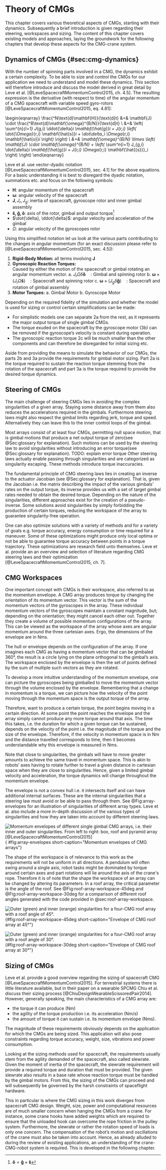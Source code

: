 
# Theory of CMGs

This chapter covers various theoretical aspects of CMGs, starting with their dynamics.
Subsequently a brief introduction is given regarding their steering, workspaces and sizing.
The content of this chapter covers existing models and approaches, laying the groundwork for the following chapters that develop these aspects for the CMG-crane system.

## Dynamics of CMGs {#sec:cmg-dynamics}

With the number of spinning parts involved in a CMG, the dynamics exhibit a certain complexity.
To be able to size and control the CMGs for our application we need to understand and model these dynamics.
This section will therefore introduce and discuss the model derived in great detail by Leve et al. [@LeveSpacecraftMomentumControl2015, ch. 4.5].
The resulting expression is the derivative (with respect to time) of the angular momentum of a CMG spacecraft with variable speed gyro-rotors [@LeveSpacecraftMomentumControl2015, eq. 4.81]:

\begin{eqnarray}
\frac{^N\text{d}\mathbf{H}}{\text{d}t} &=&
\mathbf{J} \cdot
\frac{^B\text{d}\mathbf{\omega}^{B/N}}{\text{d}t} \\
&+&
\left(
\sum^{n}_{i=1} J_{g,i} \ddot{\delta}_i \mathbf{\hat{g}}_i +
J_{r,i}
 \left(
  \dot{\Omega}_{r,i}
  \mathbf{\hat{s}}_i +
  \dot\delta_i \Omega_{r,i} \mathbf{\hat{o}}_i
 \right)
\right) \\
&+&
\mathbf{\omega}^{B/N} \times
\left(
\mathbf{J} \cdot
\mathbf{\omega}^{B/N} +
 \left(
 \sum^n_{i=1} J_{g,i} \dot{\delta}_i \mathbf{\hat{g}}_i +
 J_{r,i} \Omega_{r,i} \mathbf{\hat{{s}}}_i
 \right)
\right)
\end{eqnarray}

Leve et al. use vector-dyadic notation [@LeveSpacecraftMomentumControl2015, sec. 4.1] for the above equations.
For a basic understanding it is best to disregard the dyadic notation, summations etc. and focus on the following symbols:

- $\mathbf{H}$: angular momentum of the spacecraft
- $\mathbf{\omega}$: angular velocity of the spacecraft
- $\mathbf{J}, J_r, J_g$: inertia of spacecraft, gyroscope rotor and inner gimbal assembly
- $\mathbf{\hat{s}, \hat{g}, \hat{o}}$: axis of the rotor, gimbal and output torque[^outputtorque]
- $\dot{\delta}, \ddot{\delta}$: angular velocity and acceleration of the gimbal
- $\Omega$: angular velocity of the gyroscopes rotor

[^outputtorque]: $\mathbf{\hat{o}} = \mathbf{\hat{g}} \times \mathbf{\hat{s}}$

Using this simplified notation let us look at the various parts contributing to the changes in angular momentum (for an exact discussion please refer to [@LeveSpacecraftMomentumControl2015, sec. 4.5]):

1. __Rigid-Body Motion:__ all terms involving $\mathbf{J}$
2. __Gyroscopic Reaction Torques:__   
   Caused by either the motion of the spacecraft or gimbal rotating an angular momentum vector.
   a. $J_r \Omega \dot{\delta} \mathbf{\hat{o}} \quad$: Gimbal and spinning rotor
   b. $\mathbf{\omega} \times \left(J_r \Omega \mathbf{\hat{s}} \right) \quad$: Spacecraft and spinning rotor
   c. $\mathbf{\omega} \times \left(J_g \dot{\delta} \mathbf{\hat{g}} \right) \quad$: Spacecraft and rotation of gimbal assembly
3. __Motor Torques:__
   a. Gimbal Motor
   b. Gyroscope Motor

Depending on the required fidelity of the simulation and whether the model is used for sizing or control certain simplifications can be made:

- For simplistic models one can separate 2a from the rest, as it represents the major output torque of single gimbal CMGs.
- The torque exuded on the spacecraft by the gyroscope motor (3b) can be removed if the gyroscope’s velocity is constant during operation.
- The gyroscopic reaction torque 2c will be much smaller than the other components and can therefore be disregarded for initial sizing etc.

Aside from providing the means to simulate the behavior of our CMGs, the parts 2b and 3a provide the requirements for gimbal motor sizing.
Part 2a is the torque required to sustain the reaction torque stemming from the rotation of the spacecraft and part 3a is the torque required to provide the desired torque dynamics.

## Steering of CMGs

The main challenge of steering CMGs lies in avoiding the complex singularities of a given array.
Staying some distance away from them also reduces the accelerations required in the gimbals.
Furthermore steering laws might also respect the gimbal limits regarding jerk, torque and speed.
Alternatively they can leave this to the inner control loops of the gimbal.

Most arrays consist of at least four CMGs, permitting null space motion, that is gimbal motions that produce a net output torque of zero(see @Sec:glossary for explanation).
Such motions can be used by the steering law to avoid singularities without introducing an error torque(see @Sec:glossary for explanation).
TODO: explain error torque
Other steering laws actually enable passing through singularities and are categorized as singularity escaping.
These methods introduce torque inaccuracies.

The fundamental principle of CMG steering laws lies in creating an inverse to the actuator Jacobian (see @Sec:glossary for explanation).
That is, given the Jacobian i.e. the matrix describing the impact of the various gimbals’ rates on the output torque, its inverse provides us with a set of target gimbal rates needed to obtain the desired torque.
Depending on the nature of the singularities, different approaches exist for the creation of a pseudo-inverse.
Some solutions avoid singularities by simply forbidding the production of certain torques, reducing the workspace of the array to guarantee singularity-free operation.

One can also optimize solutions with a variety of methods and for a variety of goals e.g. torque accuracy, energy consumption or time required for a maneuver.
Some of these optimizations might produce only local optima or not be able to guarantee torque accuracy between points in a torque trajectory.
These optimizations are research field unto themselves.
Leve et al. provide an an overview and selection of literature regarding CMG steering laws and their optimization [@LeveSpacecraftMomentumControl2015, ch. 7].

## CMG Workspaces

One important concept with CMGs is their workspace, also referred to as the momentum envelope.
A CMG array produces torque by changing the orientation of its momentum vector.
This vector is the sum of the momentum vectors of the gyroscopes in the array.
These individual momentum vectors of the gyroscopes maintain a constant magnitude, but; depending on the orientation; they might cancel each other out.
Together they create a volume of possible momentum configurations of the array.
This can be viewed as the workspace of the array whose axes are angular momentum around the three cartesian axes.
Ergo, the dimensions of the envelope are in Nms.

The hull or envelope depends on the configuration of the array.
If one imagines each CMG as having a momentum vector that can be gimbaled 360°, the result is a circle lying on the plane orthogonal to the gimbal’s axis.
The workspace enclosed by the envelope is then the set of points defined by the sum of multiple such vectors as they are rotated.

To develop a more intuitive understanding of the momentum envelope, one can picture the gyroscopes being gimballed to move the momentum vector through the volume enclosed by the envelope.
Remembering that a change in momentum is a torque, we can picture how the velocity of the point moving through the momentum space is the output torque of the array.

Therefore, want to produce a certain torque, the point begins moving in a certain direction.
At some point the point reaches the envelope and the array simply cannot produce any more torque around that axis.
The time this takes, i.e. the duration for which a given torque can be sustained, depends on the velocity of the point i.e. the magnitude of the torque and the size of the envelope.
Therefore, if the velocity in momentum space is in Nm and the distance travelled corresponds to time, then it becomes understandable why this envelope is measured in Nms.

Note that close to singularities, the gimbals will have to move greater amounts to achieve the same travel in momentum space.
This is akin to robots’ axes having to rotate further to travel a given distance in cartesian space when they are close to singularities.
Hence, given a limited gimbal velocity and acceleration, the torque dynamics will change throughout the momentum envelope.

The envelope is not a convex hull i.e. it intersects itself and can have additional internal surfaces.
These are the internal singularities that a steering law must avoid or be able to pass through them.
See @Fig:array-envelopes for an illustration of singularities of different array types.
Leve et al. also include a more in-depth discussion of the various types of singularities and how they are taken into account by different steering laws.

![Momentum envelopes of different single gimbal CMG arrays, i.e. their inner and outer singularities. From left to right: box, roof and pyramid array [@LeveSpacecraftMomentumControl2015]](./figures/cmg-envelopes.png){ #fig:array-envelopes short-caption="Momentum envelopes of CMG arrays"}

The shape of the workspace is of relevance to this work as the requirements will not be uniform in all directions.
A pendulum will often swing around a single axis, robot tasks might be dominated by torque around certain axes and part rotations will lie around the axis of the crane's rope.
Therefore it is of note that the shape the workspace of an array can be changed by altering its parameters.
In a roof array, the critical parameter is the angle of the roof.
See @Fig:roof-array-workspace-45deg and @Fig:roof-array-workspace-30deg for a comparison of different roof angles generated with the code provided in @sec:roof-array-workspace.

![Outer (green) and inner (orange) singularities for a four-CMG roof array with a roof angle of 45°.](./figures/roof-array-workspace-45deg.jpg){#fig:roof-array-workspace-45deg short-caption="Envelope of CMG roof array at 45°"}

![Outer (green) and inner (orange) singularities for a four-CMG roof array with a roof angle of 30°.](./figures/roof-array-workspace-30deg.jpg){#fig:roof-array-workspace-30deg short-caption="Envelope of CMG roof array at 30°"}

## Sizing of CMGs

Leve et al. provide a good overview regarding the sizing of spacecraft CMG [@LeveSpacecraftMomentumControl2015].
For terrestrial systems there is little literature available, but in their paper on a wearable SPCMG Chiu et al. discuss their sizing process [@ChiuDesignWearableScissoredPair2014].
However, generally speaking, the main characteristics of a CMG array are:

- the torque it can produce (Nm)
- the agility of the torque production i.e. its acceleration (Nm/s)
- the amount of torque it can sustain i.e. its momentum envelope (Nms).

The magnitude of these requirements obviously depends on the application for which the CMGs are being sized.
This application will also pose constraints regarding torque accuracy, weight, size, vibrations and power consumption.

Looking at the sizing methods used for spacecraft, the requirements usually stem from the agility demanded of the spacecraft, also called slewrate.
Given the moment of inertia of the spacecraft, the slewrate requirement will provide a required torque and duration that must be provided.
The given slewrate also results in a base rate whose reaction torque must be handled by the gimbal motors.
From this, the sizing of the CMGs can proceed and will subsequently be governed by the harsh constraints of spaceflight hardware.

This in particular is where the CMG sizing in this work diverges from spacecraft CMG design.
Weight, size, power and computational resources are of much smaller concern when hanging the CMGs from a crane.
For instance, some crane hooks have added weights which are required to ensure that the unloaded hook can overcome the rope friction in the pulley system.
Furthermore, the slewrate or rather the rotation speed of loads is only one concern.
The compensation of the robot’s motion and oscillations of the crane must also be taken into account.
Hence, as already alluded to during the review of existing applications, an understanding of the crane-CMG-robot system is required.
This is developed in the following chapter.
